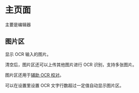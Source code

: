 # 主页面

主要是编辑器

## 图片区

显示 OCR 输入的图片。

清空后，图片区还可以上传其他图片进行 OCR 识别，支持多张图片。

图片区还用于[辅助 OCR 校对](ocr.md#原图校对)。

可以在设置里设置 OCR 文字行数超过一定值自动显示图片区。

